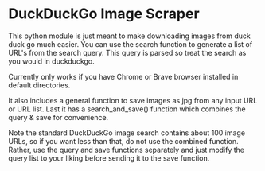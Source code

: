 # DuckDuckGo Image Scraper

This python module is just meant to make downloading images from duck duck go much easier.
You can use the search function to generate a list of URL's from the search query.
This query is parsed so treat the search as you would in duckduckgo.

Currently only works if you have Chrome or Brave browser installed in default directories.

It also includes a general function to save images as jpg from any input URL or URL list.
Last it has a search_and_save() function which combines the query & save for convenience.

Note the standard DuckDuckGo image search contains about 100 image URLs, so if you want less 
than that, do not use the combined function. Rather, use the query and save functions separately 
and just modify the query list to your liking before sending it to the save function.
